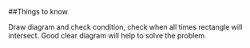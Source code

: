 ##Things to know

Draw diagram and check condition, check when all times rectangle will intersect. Good clear diagram will help to solve the problem
